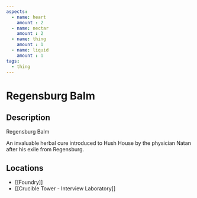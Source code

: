 ```yaml
---
aspects: 
  - name: heart
    amount : 2
  - name: nectar
    amount : 2
  - name: thing
    amount : 1
  - name: liquid
    amount : 1
tags:
  - thing
---
```


# Regensburg Balm

## Description
Regensburg Balm

An invaluable herbal cure introduced to Hush House by the physician Natan after his exile from Regensburg.
## Locations
- [[Foundry]]
- [[Crucible Tower - Interview Laboratory]]
